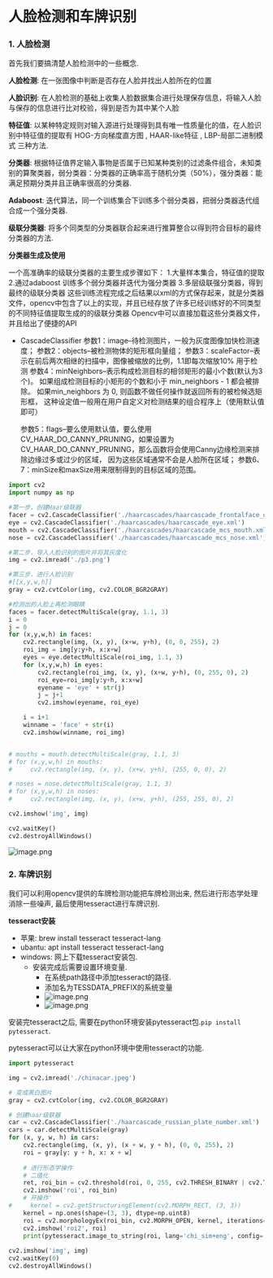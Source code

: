 # 人脸检测和车牌识别

### 1. 人脸检测

首先我们要搞清楚人脸检测中的一些概念.

**人脸检测**: 在一张图像中判断是否存在人脸并找出人脸所在的位置

**人脸识别**: 在人脸检测的基础上收集人脸数据集合进行处理保存信息，将输入人脸与保存的信息进行比对校验，得到是否为其中某个人脸

**特征值**: 以某种特定规则对输入源进行处理得到具有唯一性质量化的值，在人脸识别中特征值的提取有
HOG-方向梯度直方图 , HAAR-like特征 , LBP-局部二进制模式 三种方法.

**分类器**: 根据特征值界定输入事物是否属于已知某种类别的过滤条件组合，未知类别的算聚类器，弱分类器：分类器的正确率高于随机分类（50%），强分类器：能满足预期分类并且正确率很高的分类器.

**Adaboost**: 迭代算法，同一个训练集合下训练多个弱分类器，把弱分类器迭代组合成一个强分类器.

**级联分类器**: 将多个同类型的分类器联合起来进行推算整合以得到符合目标的最终分类器的方法.

**分类器生成及使用**

一个高准确率的级联分类器的主要生成步骤如下：
1.大量样本集合，特征值的提取
2.通过adaboost 训练多个弱分类器并迭代为强分类器
3.多层级联强分类器，得到最终的级联分类器
这些训练流程完成之后结果以xml的方式保存起来，就是分类器文件，opencv中包含了以上的实现，并且已经存放了许多已经训练好的不同类型的不同特征值提取生成的的级联分类器
Opencv中可以直接加载这些分类器文件，并且给出了便捷的API

- CascadeClassifier
  参数1：image–待检测图片，一般为灰度图像加快检测速度；
  参数2：objects–被检测物体的矩形框向量组；
  参数3：scaleFactor–表示在前后两次相继的扫描中，图像被缩放的比例，1.1即每次缩放10% 用于检测
  参数4：minNeighbors–表示构成检测目标的相邻矩形的最小个数(默认为3个)。
  如果组成检测目标的小矩形的个数和小于 min_neighbors - 1 都会被排除。
  如果min_neighbors 为 0, 则函数不做任何操作就返回所有的被检候选矩形框，
  这种设定值一般用在用户自定义对检测结果的组合程序上（使用默认值即可）

  参数5：flags–要么使用默认值，要么使用CV_HAAR_DO_CANNY_PRUNING，如果设置为
  CV_HAAR_DO_CANNY_PRUNING，那么函数将会使用Canny边缘检测来排除边缘过多或过少的区域，
  因为这些区域通常不会是人脸所在区域；
  参数6、7：minSize和maxSize用来限制得到的目标区域的范围。

```python
import cv2
import numpy as np

#第一步，创建Haar级联器
facer = cv2.CascadeClassifier('./haarcascades/haarcascade_frontalface_default.xml')
eye = cv2.CascadeClassifier('./haarcascades/haarcascade_eye.xml')
mouth = cv2.CascadeClassifier('./haarcascades/haarcascade_mcs_mouth.xml')
nose = cv2.CascadeClassifier('./haarcascades/haarcascade_mcs_nose.xml')

#第二步，导入人脸识别的图片并将其灰度化
img = cv2.imread('./p3.png')

#第三步，进行人脸识别
#[[x,y,w,h]]
gray = cv2.cvtColor(img, cv2.COLOR_BGR2GRAY)

#检测出的人脸上再检测眼睛
faces = facer.detectMultiScale(gray, 1.1, 3)
i = 0
j = 0
for (x,y,w,h) in faces:
    cv2.rectangle(img, (x, y), (x+w, y+h), (0, 0, 255), 2)
    roi_img = img[y:y+h, x:x+w]
    eyes = eye.detectMultiScale(roi_img, 1.1, 3)
    for (x,y,w,h) in eyes:
        cv2.rectangle(roi_img, (x, y), (x+w, y+h), (0, 255, 0), 2)
        roi_eye=roi_img[y:y+h, x:x+w]
        eyename = 'eye' + str(j)
        j = j+1 
        cv2.imshow(eyename, roi_eye)

    i = i+1
    winname = 'face' + str(i)
    cv2.imshow(winname, roi_img)


# mouths = mouth.detectMultiScale(gray, 1.1, 3)
# for (x,y,w,h) in mouths:
#     cv2.rectangle(img, (x, y), (x+w, y+h), (255, 0, 0), 2)

# noses = nose.detectMultiScale(gray, 1.1, 3)
# for (x,y,w,h) in noses:
#     cv2.rectangle(img, (x, y), (x+w, y+h), (255, 255, 0), 2)

cv2.imshow('img', img)

cv2.waitKey()
cv2.destroyAllWindows()
```

![image.png](https://fynotefile.oss-cn-zhangjiakou.aliyuncs.com/fynote/533/1640949161000/54dd543393f548d4813149d95d96324e.png)

### 2. 车牌识别

我们可以利用opencv提供的车牌检测功能把车牌检测出来, 然后进行形态学处理消除一些噪声, 最后使用tesseract进行车牌识别.

**tesseract安装**

- 苹果: brew install tesseract tesseract-lang
- ubantu: apt install tesseract tesseract-lang
- windows: 网上下载tesseract安装包.
  - 安装完成后需要设置环境变量.
    - 在系统path路径中添加tesseract的路径.
    - 添加名为TESSDATA_PREFIX的系统变量
    - ![image.png](https://fynotefile.oss-cn-zhangjiakou.aliyuncs.com/fynote/533/1640949161000/bfe08094608a4aa88d4d6eb5725765f9.png)
    - ![image.png](https://fynotefile.oss-cn-zhangjiakou.aliyuncs.com/fynote/533/1640949161000/70aeebd0f88c4b0b9923d4a4b2c6ebc9.png)

安装完tesseract之后, 需要在python环境安装pytesseract包.`pip install pytesseract`.

pytesseract可以让大家在python环境中使用tesseract的功能.

```python
import pytesseract

img = cv2.imread('./chinacar.jpeg')

# 变成黑白图片
gray = cv2.cvtColor(img, cv2.COLOR_BGR2GRAY)

# 创建haar级联器
car = cv2.CascadeClassifier('./haarcascade_russian_plate_number.xml')
cars = car.detectMultiScale(gray)
for (x, y, w, h) in cars:
    cv2.rectangle(img, (x, y), (x + w, y + h), (0, 0, 255), 2)
    roi = gray[y: y + h, x: x + w]
  
    # 进行形态学操作
    # 二值化
    ret, roi_bin = cv2.threshold(roi, 0, 255, cv2.THRESH_BINARY | cv2.THRESH_OTSU)
    cv2.imshow('roi', roi_bin)
    # 开操作'
#     kernel = cv2.getStructuringElement(cv2.MORPH_RECT, (3, 3))
    kernel = np.ones(shape=(3, 3), dtype=np.uint8)
    roi = cv2.morphologyEx(roi_bin, cv2.MORPH_OPEN, kernel, iterations=1)
    cv2.imshow('roi2', roi)
    print(pytesseract.image_to_string(roi, lang='chi_sim+eng', config='--psm 8 --oem 3'))
  
cv2.imshow('img', img)
cv2.waitKey(0)
cv2.destroyAllWindows()
```
